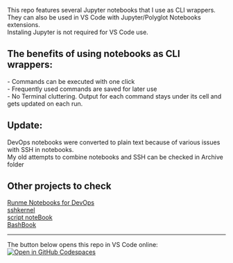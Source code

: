 This repo features several Jupyter notebooks that I use as CLI wrappers.  
They can also be used in VS Code with Jupyter/Polyglot Notebooks extensions.  
Instaling Jupyter is not required for VS Code use.  

## The benefits of using notebooks as CLI wrappers:  
\- Commands can be executed with one click  
\- Frequently used commands are saved for later use  
\- No Terminal cluttering. Output for each command stays under its cell and gets updated on each run.  

## Update:  
DevOps notebooks were converted to plain text because of various issues with SSH in notebooks.  
My old attempts to combine notebooks and SSH can be checked in Archive folder

## Other projects to check
[Runme Notebooks for DevOps](https://marketplace.visualstudio.com/items?itemName=stateful.runme)  
[sshkernel](https://github.com/NII-cloud-operation/sshkernel)  
[script noteBook](https://marketplace.visualstudio.com/items?itemName=awsxxf.scriptnotebook)  
[BashBook](https://marketplace.visualstudio.com/items?itemName=AndreasArvidsson.bashbook)

---
The button below opens this repo in VS Code online:  
[![Open in GitHub Codespaces](https://github.com/codespaces/badge.svg)](https://github.com/codespaces/new?hide_repo_select=true&ref=main&repo=867621226&skip_quickstart=true)